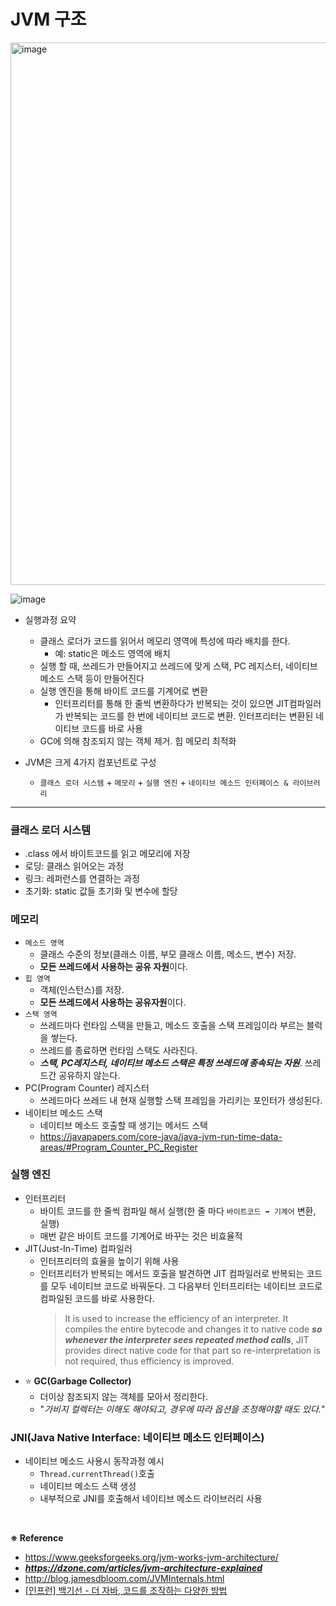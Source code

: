 # JVM 구조 

<img width="868" alt="image" src="https://user-images.githubusercontent.com/65555299/231662218-6cf4c978-ae6a-4f9a-a640-9605a65a27bb.png">

![image](https://user-images.githubusercontent.com/65555299/231655267-54339336-67ed-4806-8d1c-b3d0c74dc531.png)



- 실행과정 요약
  - 클래스 로더가 코드를 읽어서 메모리 영역에 특성에 따라 배치를 한다.
    - 예: static은 메소드 영역에 배치 
  - 실행 할 때, 쓰레드가 만들어지고 쓰레드에 맞게 스택, PC 레지스터, 네이티브 메소드 스택 등이 만들어진다
  - 실행 엔진을 통해 바이트 코드를 기계어로 변환
    - 인터프리터를 통해 한 줄씩 변환하다가 반복되는 것이 있으면 JIT컴파일러가 반복되는 코드를 한 번에 네이티브 코드로 변환. 인터프리터는 변환된 네이티브 코드를 바로 사용
  - GC에 의해 참조되지 않는 객체 제거. 힙 메모리 최적화

- JVM은 크게 4가지 컴포넌트로 구성
  - `클래스 로더 시스템` + `메모리` + `실행 엔진` + `네이티브 메소드 인터페이스 & 라이브러리` 

---

### 클래스 로더 시스템

- .class 에서 바이트코드를 읽고 메모리에 저장
- 로딩: 클래스 읽어오는 과정
- 링크: 레퍼런스를 연결하는 과정
- 초기화: static 값들 초기화 및 변수에 할당


### 메모리

- `메소드 영역`
  - 클래스 수준의 정보(클래스 이름, 부모 클래스 이름, 메소드, 변수) 저장.
  - **모든 쓰레드에서 사용하는 공유 자원**이다.
- `힙 영역`
  - 객체(인스턴스)를 저장.
  - **모든 쓰레드에서 사용하는 공유자원**이다.
- `스택 영역`
  - 쓰레드마다 런타임 스택을 만들고, 메소드 호출을 스택 프레임이라 부르는 블럭을 쌓는다.
  - 쓰레드를 종료하면 런타임 스택도 사라진다.
  - **_스택, PC레지스터, 네이티브 메소드 스택은 특정 쓰레드에 종속되는 자원_**. 쓰레드간 공유하지 않는다.
- PC(Program Counter) 레지스터 
  - 쓰레드마다 쓰레드 내 현재 실행할 스택 프레임을 가리키는 포인터가 생성된다.
- 네이티브 메소드 스택
  - 네이티브 메소드 호출할 때 생기는 메서드 스택 
  - https://javapapers.com/core-java/java-jvm-run-time-data-areas/#Program_Counter_PC_Register

### 실행 엔진

- 인터프리터 
  - 바이트 코드를 한 줄씩 컴파일 해서 실행(한 줄 마다 `바이트코드 ➡️ 기계어` 변환, 실행)
  - 매번 같은 바이트 코드를 기계어로 바꾸는 것은 비효율적 
- JIT(Just-In-Time) 컴파일러
  - 인터프리터의 효율을 높이기 위해 사용
  - 인터프리터가 반복되는 메서드 호출을 발견하면 JIT 컴파일러로 반복되는 코드를 모두 네이티브 코드로 바꿔둔다. 그 다음부터 인터프리터는 네이티브 코드로 컴파일된 코드를 바로 사용한다.
    > It is used to increase the efficiency of an interpreter. It compiles the entire bytecode and changes it to native code _**so whenever the interpreter sees repeated method calls**_, JIT provides direct native code for that part so re-interpretation is not required, thus efficiency is improved.
- ⭐️ **GC(Garbage Collector)**
  - 더이상 참조되지 않는 객체를 모아서 정리한다.
  - "_가비지 컬렉터는 이해도 해야되고, 경우에 따라 옵션을 조정해야할 때도 있다._"

### JNI(Java Native Interface: 네이티브 메소드 인터페이스)

- 네이티브 메소드 사용시 동작과정 예시
  - `Thread.currentThread()`호출
  - 네이티브 메소드 스택 생성
  - 내부적으로 JNI를 호출해서 네이티브 메소드 라이브러리 사용

<br>

**※ Reference**

- https://www.geeksforgeeks.org/jvm-works-jvm-architecture/
- _**https://dzone.com/articles/jvm-architecture-explained**_
- http://blog.jamesdbloom.com/JVMInternals.html
- [[인프런] 백기선 - 더 자바, 코드를 조작하는 다양한 방법](https://www.inflearn.com/course/lecture?courseSlug=the-java-code-manipulation&unitId=23414&tab=curriculum)